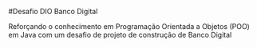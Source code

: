 #Desafio DIO Banco Digital

Reforçando o conhecimento em Programação Orientada a Objetos (POO) em Java com um desafio de projeto de construção de Banco Digital

